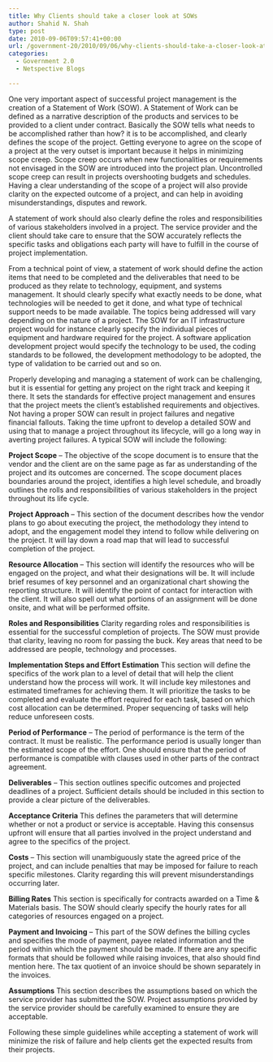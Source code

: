 ```yaml
---
title: Why Clients should take a closer look at SOWs
author: Shahid N. Shah
type: post
date: 2010-09-06T09:57:41+00:00
url: /government-20/2010/09/06/why-clients-should-take-a-closer-look-at-sows/
categories:
  - Government 2.0
  - Netspective Blogs

---
```

One very important aspect of successful project management is the creation of a Statement of Work (SOW). A Statement of Work can be defined as a narrative description of the products and services to be provided to a client under contract. Basically the SOW tells what needs to be accomplished rather than how? it is to be accomplished, and clearly defines the scope of the project. Getting everyone to agree on the scope of a project at the very outset is important because it helps in minimizing scope creep. Scope creep occurs when new functionalities or requirements not envisaged in the SOW are introduced into the project plan. Uncontrolled scope creep can result in projects overshooting budgets and schedules. Having a clear understanding of the scope of a project will also provide clarity on the expected outcome of a project, and can help in avoiding misunderstandings, disputes and rework.

A statement of work should also clearly define the roles and responsibilities of various stakeholders involved in a project. The service provider and the client should take care to ensure that the SOW accurately reflects the specific tasks and obligations each party will have to fulfill in the course of project implementation.

From a technical point of view, a statement of work should define the action items that need to be completed and the deliverables that need to be produced as they relate to technology, equipment, and systems management. It should clearly specify what exactly needs to be done, what technologies will be needed to get it done, and what type of technical support needs to be made available. The topics being addressed will vary depending on the nature of a project. The SOW for an IT infrastructure project would for instance clearly specify the individual pieces of equipment and hardware required for the project. A software application development project would specify the technology to be used, the coding standards to be followed, the development methodology to be adopted, the type of validation to be carried out and so on.

Properly developing and managing a statement of work can be challenging, but it is essential for getting any project on the right track and keeping it there. It sets the standards for effective project management and ensures that the project meets the client&#8217;s established requirements and objectives. Not having a proper SOW can result in project failures and negative financial fallouts. Taking the time upfront to develop a detailed SOW and using that to manage a project throughout its lifecycle, will go a long way in averting project failures. A typical SOW will include the following:

**Project Scope** &#8211; The objective of the scope document is to ensure that the vendor and the client are on the same page as far as understanding of the project and its outcomes are concerned. The scope document places boundaries around the project, identifies a high level schedule, and broadly outlines the rolls and responsibilities of various stakeholders in the project throughout its life cycle.

**Project Approach** &#8211; This section of the document describes how the vendor plans to go about executing the project, the methodology they intend to adopt, and the engagement model they intend to follow while delivering on the project. It will lay down a road map that will lead to successful completion of the project.

**Resource Allocation** &#8211; This section will identify the resources who will be engaged on the project, and what their designations will be. It will include brief resumes of key personnel and an organizational chart showing the reporting structure. It will identify the point of contact for interaction with the client. It will also spell out what portions of an assignment will be done onsite, and what will be performed offsite.

**Roles and Responsibilities** Clarity regarding roles and responsibilities is essential for the successful completion of projects. The SOW must provide that clarity, leaving no room for passing the buck. Key areas that need to be addressed are people, technology and processes.

**Implementation Steps and Effort Estimation** This section will define the specifics of the work plan to a level of detail that will help the client understand how the process will work. It will include key milestones and estimated timeframes for achieving them. It will prioritize the tasks to be completed and evaluate the effort required for each task, based on which cost allocation can be determined. Proper sequencing of tasks will help reduce unforeseen costs.

**Period of Performance** &#8211; The period of performance is the term of the contract. It must be realistic. The performance period is usually longer than the estimated scope of the effort. One should ensure that the period of performance is compatible with clauses used in other parts of the contract agreement.

**Deliverables** &#8211; This section outlines specific outcomes and projected deadlines of a project. Sufficient details should be included in this section to provide a clear picture of the deliverables.

**Acceptance Criteria** This defines the parameters that will determine whether or not a product or service is acceptable. Having this consensus upfront will ensure that all parties involved in the project understand and agree to the specifics of the project.

**Costs** &#8211; This section will unambiguously state the agreed price of the project, and can include penalties that may be imposed for failure to reach specific milestones. Clarity regarding this will prevent misunderstandings occurring later.

**Billing Rates** This section is specifically for contracts awarded on a Time & Materials basis. The SOW should clearly specify the hourly rates for all categories of resources engaged on a project.

**Payment and Invoicing** &#8211; This part of the SOW defines the billing cycles and specifies the mode of payment, payee related information and the period within which the payment should be made. If there are any specific formats that should be followed while raising invoices, that also should find mention here. The tax quotient of an invoice should be shown separately in the invoices.

**Assumptions** This section describes the assumptions based on which the service provider has submitted the SOW. Project assumptions provided by the service provider should be carefully examined to ensure they are acceptable.

Following these simple guidelines while accepting a statement of work will minimize the risk of failure and help clients get the expected results from their projects.

